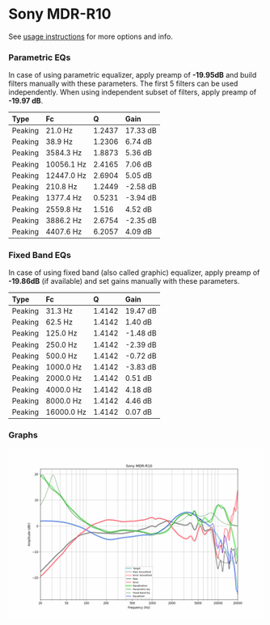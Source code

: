 # Sony MDR-R10
See [usage instructions](https://github.com/jaakkopasanen/AutoEq#usage) for more options and info.

### Parametric EQs
In case of using parametric equalizer, apply preamp of **-19.95dB** and build filters manually
with these parameters. The first 5 filters can be used independently.
When using independent subset of filters, apply preamp of **-19.97 dB**.

| Type    | Fc         |      Q | Gain     |
|:--------|:-----------|:-------|:---------|
| Peaking | 21.0 Hz    | 1.2437 | 17.33 dB |
| Peaking | 38.9 Hz    | 1.2306 | 6.74 dB  |
| Peaking | 3584.3 Hz  | 1.8873 | 5.36 dB  |
| Peaking | 10056.1 Hz | 2.4165 | 7.06 dB  |
| Peaking | 12447.0 Hz | 2.6904 | 5.05 dB  |
| Peaking | 210.8 Hz   | 1.2449 | -2.58 dB |
| Peaking | 1377.4 Hz  | 0.5231 | -3.94 dB |
| Peaking | 2559.8 Hz  | 1.516  | 4.52 dB  |
| Peaking | 3886.2 Hz  | 2.6754 | -2.35 dB |
| Peaking | 4407.6 Hz  | 6.2057 | 4.09 dB  |

### Fixed Band EQs
In case of using fixed band (also called graphic) equalizer, apply preamp of **-19.86dB**
(if available) and set gains manually with these parameters.

| Type    | Fc         |      Q | Gain     |
|:--------|:-----------|:-------|:---------|
| Peaking | 31.3 Hz    | 1.4142 | 19.47 dB |
| Peaking | 62.5 Hz    | 1.4142 | 1.40 dB  |
| Peaking | 125.0 Hz   | 1.4142 | -1.48 dB |
| Peaking | 250.0 Hz   | 1.4142 | -2.39 dB |
| Peaking | 500.0 Hz   | 1.4142 | -0.72 dB |
| Peaking | 1000.0 Hz  | 1.4142 | -3.83 dB |
| Peaking | 2000.0 Hz  | 1.4142 | 0.51 dB  |
| Peaking | 4000.0 Hz  | 1.4142 | 4.18 dB  |
| Peaking | 8000.0 Hz  | 1.4142 | 4.46 dB  |
| Peaking | 16000.0 Hz | 1.4142 | 0.07 dB  |

### Graphs
![](./Sony%20MDR-R10.png)
